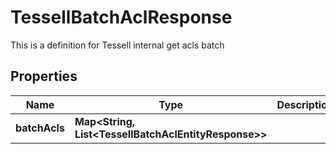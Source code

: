 

# TessellBatchAclResponse

This is a definition for Tessell internal get acls batch

## Properties

Name | Type | Description | Notes
------------ | ------------- | ------------- | -------------
**batchAcls** | **Map&lt;String, List&lt;TessellBatchAclEntityResponse&gt;&gt;** |  |  [optional]



